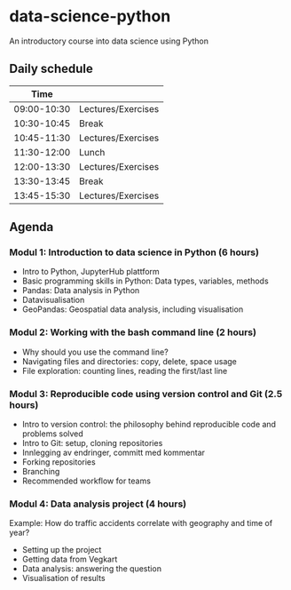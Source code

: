 # data-science-python
An introductory course into data science using Python

## Daily schedule

| Time        |       |
|-------------|-------|
| 09:00-10:30 | Lectures/Exercises |
| 10:30-10:45 | Break |
| 10:45-11:30 | Lectures/Exercises |
| 11:30-12:00 | Lunch |
| 12:00-13:30 | Lectures/Exercises |
| 13:30-13:45 | Break |
| 13:45-15:30 | Lectures/Exercises |

## Agenda

### Modul 1: Introduction to data science in Python (6 hours)
- Intro to Python, JupyterHub plattform
- Basic programming skills in Python: Data types, variables, methods
- Pandas: Data analysis in Python
- Datavisualisation
- GeoPandas: Geospatial data analysis, including visualisation
 
### Modul 2: Working with the bash command line (2 hours)
- Why should you use the command line?
- Navigating files and directories: copy, delete, space usage
- File exploration: counting lines, reading the first/last line
 
### Modul 3: Reproducible code using version control and Git (2.5 hours)
- Intro to version control: the philosophy behind reproducible code and problems solved
- Intro to Git: setup, cloning repositories
- Innlegging av endringer, committ med kommentar
- Forking repositories
- Branching
- Recommended workflow for teams
 
### Modul 4: Data analysis project (4 hours)
Example: How do traffic accidents correlate with geography and time of year?
- Setting up the project
- Getting data from Vegkart
- Data analysis: answering the question
- Visualisation of results
